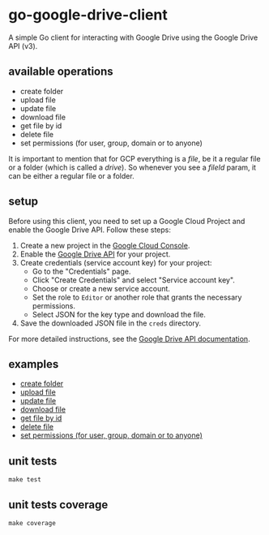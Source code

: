 # go-google-drive-client

A simple Go client for interacting with Google Drive using the Google Drive API (v3).

## available operations

- create folder
- upload file
- update file
- download file
- get file by id
- delete file
- set permissions (for user, group, domain or to anyone)

It is important to mention that for GCP everything is a _file_, be it a regular file or a folder (which is called a _drive_). So whenever you see a _fileId_ param, it can be either a regular file or a folder.

## setup

Before using this client, you need to set up a Google Cloud Project and enable the Google Drive API. Follow these steps:

1. Create a new project in the [Google Cloud Console](https://console.cloud.google.com/).
2. Enable the [Google Drive API](https://console.cloud.google.com/apis/library/drive.googleapis.com) for your project.
3. Create credentials (service account key) for your project:
   - Go to the "Credentials" page.
   - Click "Create Credentials" and select "Service account key".
   - Choose or create a new service account.
   - Set the role to `Editor` or another role that grants the necessary permissions.
   - Select JSON for the key type and download the file.
4. Save the downloaded JSON file in the `creds` directory.

For more detailed instructions, see the [Google Drive API documentation](https://developers.google.com/drive/api/v3/quickstart/go).

## examples

- [create folder](examples/create_folder/create_folder.go)
- [upload file](examples/upload_file/upload_file.go)
- [update file](examples/update_file/update_file.go)
- [download file](examples/download_file/download_file.go)
- [get file by id](examples/get_file_by_id/get_file_by_id.go)
- [delete file](examples/delete_folder/delete_folder.go)
- [set permissions (for user, group, domain or to anyone)](examples/assign_role/assign_role.go)

## unit tests

```
make test
```

## unit tests coverage

```
make coverage
```